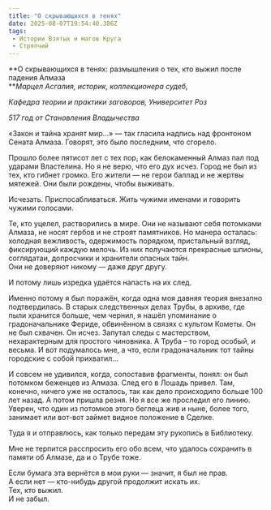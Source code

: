 ```yaml
---
title: "О скрывающихся в тенях"
date: 2025-08-07T19:54:40.386Z
tags:
 - Истории Взятых и магов Круга
 - Стряпчий
---
```


**О скрывающихся в тенях: размышления о тех, кто выжил после падения
Алмаза  
***Марцел Асгалия, историк, коллекционера судеб,*

*Кафедра теории и практики заговоров, Университет Роз*

*517 год от Становления Владычества*

«Закон и тайна хранят мир…» — так гласила надпись над фронтоном Сената
Алмаза. Говорят, это было последним, что сгорело.

Прошло более пятисот лет с тех пор, как белокаменный Алмаз пал под
ударами Властелина. Но я не верю, что его дух исчез. Город не был из
тех, кто гибнет громко. Его жители — не герои баллад и не жертвы
мятежей. Они были рождены, чтобы выживать.

Исчезать. Приспосабливаться. Жить чужими именами и говорить чужими
голосами.

Те, кто уцелел, растворились в мире. Они не называют себя потомками
Алмаза, не носят гербов и не строят памятников. Но манера осталась:
холодная вежливость, одержимость порядком, пристальный взгляд,
фиксирующий каждую мелочь. Из них получаются прекрасные шпионы,
соглядатаи, допросчики и хранители опасных тайн.  
Они не доверяют никому — даже друг другу.

И потому лишь изредка удаётся напасть на их след.

Именно потому я был поражён, когда одна моя давняя теория внезапно
подтвердилась. В старых следственных делах Трубы, в архиве, где пыли
хранится больше, чем чернил, я нашёл упоминание о градоначальнике
Фериде, обвинённом в связях с культом Кометы. Он не был схвачен. Он
исчез. Запутал следы с мастерством, нехарактерным для простого
чиновника. А Труба – то город особый, и весьма. И вот подумалось мне, а
что, если градоначальник тот тайны городские с собой прихватил…

И совсем не удивился, когда, сопоставив фрагменты, понял: он был
потомком беженцев из Алмаза. След его в Лошадь привел. Там, конечно,
ничего уже не осталось, так как дело происходило больше 100 лет назад. А
потом пришла резня. Но я все же проследил его линию. Уверен, что один из
потомков этого беглеца жив и ныне, более того, занимает или вот-вот
займет видное положение в Сделке.

Туда я и отправлюсь, как только передам эту рукопись в Библиотеку.

Мне не терпится расспросить его обо всем, что удалось сохранить в памяти
об Алмазе, да и о Трубе тоже.

Если бумага эта вернётся в мои руки — значит, я был не прав.  
А если нет — кто-нибудь другой продолжит искать их.  
Тех, кто выжил.  
И не забыл.
